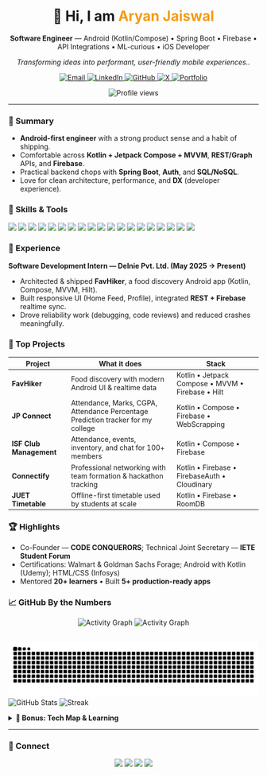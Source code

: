 <!--
  Aryan Jaiswaaal — GitHub Profile README
  Design goals:
  • Professional, skimmable, and conversion-friendly for recruiters
  • Modern visuals without heavy gimmicks; works in both light & dark modes
  • Uses well-supported widgets with graceful fallbacks
  • Sections organized for credibility: Summary → Skills → Work → Projects → Achievements → Stats → Contact
-->

<!-- Title -->
<h1 align="center">👋 Hi, I am <span style="color:#f39c12;font-weight:700">Aryan Jaiswal</span></h1>
<p align="center">
  <b>Software Engineer</b> — Android (Kotlin/Compose) • Spring Boot • Firebase • API Integrations • ML-curious • iOS Developer
</p>
<p align="center"><em>Transforming ideas into performant, user-friendly mobile experiences..</em></p>

<!-- Quick actions -->
<p align="center">
  <a href="mailto:aryanjaiswal123123@gmail.com">
    <img alt="Email" src="https://img.shields.io/badge/Email-aryanjaiswal123123%40gmail.com-D14836?style=for-the-badge&logo=gmail&logoColor=white">
  </a>
  <a href="https://linkedin.com/in/aryanjaiswal1" target="_blank">
    <img alt="LinkedIn" src="https://img.shields.io/badge/LinkedIn-Connect-0A66C2?style=for-the-badge&logo=linkedin&logoColor=white">
  </a>
  <a href="https://github.com/DebugWithAryan" target="_blank">
    <img alt="GitHub" src="https://img.shields.io/badge/GitHub-DebugWithAryan-111?style=for-the-badge&logo=github">
  </a>
  <a href="https://x.com/Aryan_eee" target="_blank">
    <img alt="X" src="https://img.shields.io/badge/X-Follow-111?style=for-the-badge&logo=x&logoColor=white">
  </a>
  <a href="https://aryan-pi.vercel.app/" target="_blank">
    <img alt="Portfolio" src="https://img.shields.io/badge/Portfolio-Visit-000?style=for-the-badge&logo=vercel&logoColor=white">
  </a>
</p>

<p align="center">
  <img src="https://komarev.com/ghpvc/?username=debugwitharyan&label=Profile%20views&color=0e75b6&style=flat" alt="Profile views"/>
</p>

<hr/>



<!-- Summary — tight, impact-first -->
### 🚀 Summary
- **Android-first engineer** with a strong product sense and a habit of shipping.  
- Comfortable across **Kotlin + Jetpack Compose + MVVM**, **REST/Graph** APIs, and **Firebase**.  
- Practical backend chops with **Spring Boot**, **Auth**, and **SQL/NoSQL**.  
- Love for clean architecture, performance, and **DX** (developer experience).

<!-- Skills with compact badge grid -->
### 🧠 Skills & Tools
<div>
  <!-- Languages -->
  <img src="https://img.shields.io/badge/Kotlin-7F52FF?style=for-the-badge&logo=kotlin&logoColor=white"/>
  <img src="https://img.shields.io/badge/Java-ED8B00?style=for-the-badge&logo=openjdk&logoColor=white"/>
  <img src="https://img.shields.io/badge/Python-3776AB?style=for-the-badge&logo=python&logoColor=white"/>
  <img src="https://img.shields.io/badge/C++-00599C?style=for-the-badge&logo=cplusplus&logoColor=white"/>
  <img src="https://img.shields.io/badge/JavaScript-F7DF1E?style=for-the-badge&logo=javascript&logoColor=000"/>
  <!-- Android / Frameworks -->
  <img src="https://img.shields.io/badge/Jetpack%20Compose-00C4B3?style=for-the-badge&logo=jetpackcompose&logoColor=white"/>
  <img src="https://img.shields.io/badge/Android%20SDK-3DDC84?style=for-the-badge&logo=android&logoColor=white"/>
  <img src="https://img.shields.io/badge/Spring%20Boot-6DB33F?style=for-the-badge&logo=springboot&logoColor=white"/>
  <!-- Data / APIs / DI -->
  <img src="https://img.shields.io/badge/Retrofit-000?style=for-the-badge&logo=square&logoColor=white"/>
  <img src="https://img.shields.io/badge/Dagger--Hilt-0EA5E9?style=for-the-badge"/>
  <img src="https://img.shields.io/badge/REST%20APIs-1F2937?style=for-the-badge"/>
  <!-- Datastores -->
  <img src="https://img.shields.io/badge/Firebase-FFCA28?style=for-the-badge&logo=firebase&logoColor=000"/>
  <img src="https://img.shields.io/badge/Room%20DB-F57C00?style=for-the-badge"/>
  <img src="https://img.shields.io/badge/SQLite-07405E?style=for-the-badge&logo=sqlite&logoColor=white"/>
  <img src="https://img.shields.io/badge/MySQL-0F6?style=for-the-badge&logo=mysql&logoColor=white"/>
  <img src="https://img.shields.io/badge/MongoDB-47A248?style=for-the-badge&logo=mongodb&logoColor=white"/>
  <!-- Dev tools -->
  <img src="https://img.shields.io/badge/Android%20Studio-3DDC84?style=for-the-badge&logo=androidstudio&logoColor=white"/>
  <img src="https://img.shields.io/badge/Postman-FF6C37?style=for-the-badge&logo=postman&logoColor=white"/>
  <img src="https://img.shields.io/badge/Git%2FGitHub-111?style=for-the-badge&logo=git&logoColor=white"/>
</div>

<!-- Experience -->
### 🧩 Experience
**Software Development Intern — Delnie Pvt. Ltd. (May 2025 → Present)**  
- Architected & shipped **FavHiker**, a food discovery Android app (Kotlin, Compose, MVVM, Hilt).  
- Built responsive UI (Home Feed, Profile), integrated **REST + Firebase** realtime sync.  
- Drove reliability work (debugging, code reviews) and reduced crashes meaningfully.

<!-- Projects table — concise & scannable -->
### 🌟 Top Projects
<table>
  <thead>
    <tr><th>Project</th><th>What it does</th><th>Stack</th></tr>
  </thead>
  <tbody>
    <tr>
      <td><b>FavHiker</b></td>
      <td>Food discovery with modern Android UI & realtime data</td>
      <td>Kotlin • Jetpack Compose • MVVM • Firebase • Hilt</td>
    </tr>
    <tr>
         <td><b>JP Connect</b></td>
      <td>Attendance, Marks, CGPA, Attendance Percentage Prediction tracker for my college</td>
      <td>Kotlin • Compose • Firebase • WebScrapping
    </td>
    <tr>
      <td><b>ISF Club Management</b></td>
      <td>Attendance, events, inventory, and chat for 100+ members</td>
      <td>Kotlin • Compose • Firebase</td>
    </tr>
    <tr>
      <td><b>Connectify</b></td>
      <td>Professional networking with team formation & hackathon tracking</td>
      <td>Kotlin • Firebase • FirebaseAuth • Cloudinary </td>
    </tr>
    <tr>
      <td><b>JUET Timetable</b></td>
      <td>Offline-first timetable used by students at scale</td>
      <td>Kotlin • Firebase • RoomDB</td>
    </tr>
  </tbody>
</table>

<!-- Achievements -->
### 🏆 Highlights
- Co-Founder — <b>CODE CONQUERORS</b>; Technical Joint Secretary — <b>IETE Student Forum</b>  
- Certifications: Walmart & Goldman Sachs Forage; Android with Kotlin (Udemy); HTML/CSS (Infosys)  
- Mentored <b>20+ learners</b> • Built <b>5+ production-ready apps</b>

<!-- Stats — light/dark aware via <picture> -->
### 📈 GitHub By the Numbers
<p align="center">
  <!-- Activity graph -->
  <img alt="Activity Graph" src="https://github-readme-activity-graph.vercel.app/graph?username=debugwitharyan&theme=github-dark&area=true&hide_border=true#gh-dark-mode-only" />
  <img alt="Activity Graph" src="https://github-readme-activity-graph.vercel.app/graph?username=debugwitharyan&theme=github-light&area=true&hide_border=true#gh-light-mode-only" />
  <br/><br/>
  
<!-- Contribution Snake -->
<div align="center">
  <img src="https://raw.githubusercontent.com/DebugWithAryan/DebugWithAryan/output/snake.svg" alt="Snake animation" />
</div>

  <!-- Core stats -->
  <picture>
    <source media="(prefers-color-scheme: dark)" srcset="https://github-readme-stats.vercel.app/api?username=debugwitharyan&show_icons=true&include_all_commits=true&count_private=true&hide_border=true&theme=radical">
    <img height="165" alt="GitHub Stats" src="https://github-readme-stats.vercel.app/api?username=debugwitharyan&show_icons=true&include_all_commits=true&count_private=true&hide_border=true&theme=default"/>
  </picture>
  <picture>
    <source media="(prefers-color-scheme: dark)" srcset="https://github-readme-streak-stats.herokuapp.com?user=debugwitharyan&theme=radical&hide_border=true">
    <img height="165" alt="Streak" src="https://github-readme-streak-stats.herokuapp.com?user=debugwitharyan&theme=default&hide_border=true"/>
  </picture>
</p>

<!-- Optional extras collapsed to avoid clutter -->
<details>
  <summary><b>🧩 Bonus: Tech Map & Learning</b></summary>
  <br/>
  <b>Now:</b> KMP • Advanced Kotlin • Spring Boot services • ML experiments<br/>
  <b>Next:</b> Compose Multiplatform • Offline-first patterns • CI/CD for mobile
</details>

<hr/>

### 🤝 Connect
<p align="center">
  <a href="mailto:aryanjaiswal123123@gmail.com"><img src="https://img.shields.io/badge/Email-Contact-D14836?style=for-the-badge&logo=gmail&logoColor=white"></a>
  <a href="https://linkedin.com/in/aryanjaiswal1" target="_blank"><img src="https://img.shields.io/badge/LinkedIn-Message-0A66C2?style=for-the-badge&logo=linkedin&logoColor=white"></a>
  <a href="https://x.com/Aryan_eee" target="_blank"><img src="https://img.shields.io/badge/X-Follow-111?style=for-the-badge&logo=x&logoColor=white"></a>
  <a href="https://aryan-pi.vercel.app/" target="_blank"><img src="https://img.shields.io/badge/Portfolio-Visit-000?style=for-the-badge&logo=vercel&logoColor=white"></a>
</p>
